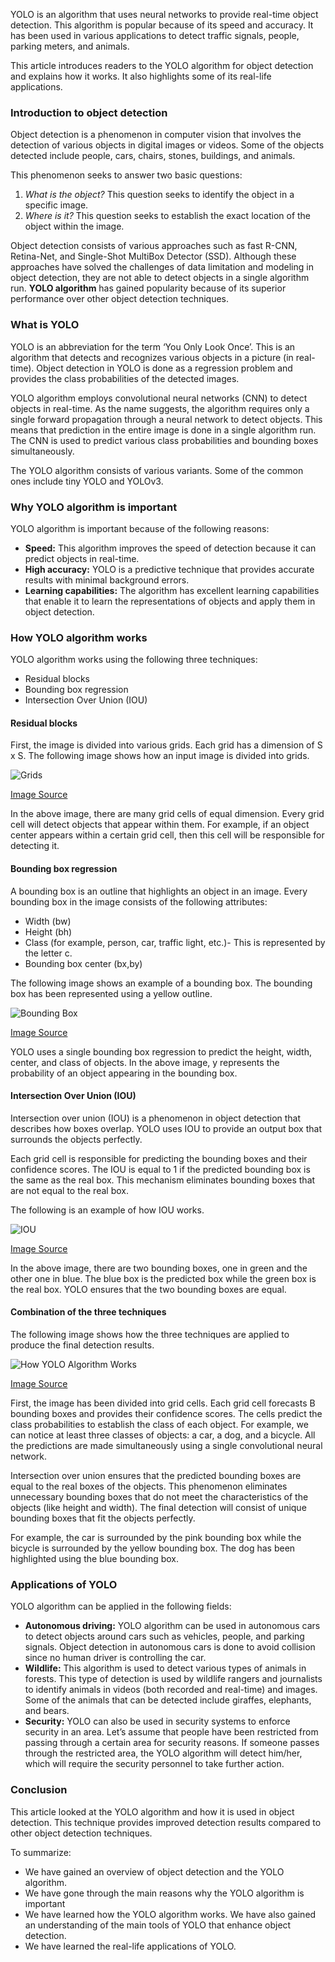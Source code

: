 YOLO is an algorithm that uses neural networks to provide real-time object detection. This algorithm is popular because of its speed and accuracy. It has been used in various applications to detect traffic signals, people, parking meters, and animals.

This article introduces readers to the YOLO algorithm for object detection and explains how it works. It also highlights some of its real-life applications.

### Introduction to object detection
Object detection is a phenomenon in computer vision that involves the detection of various objects in digital images or videos. Some of the objects detected include people, cars, chairs, stones, buildings, and animals.

This phenomenon seeks to answer two basic questions: 
1. *What is the object?* This question seeks to identify the object in a specific image. 
2. *Where is it?* This question seeks to establish the exact location of the object within the image. 

Object detection consists of various approaches such as fast R-CNN, Retina-Net, and Single-Shot MultiBox Detector (SSD). Although these approaches have solved the challenges of data limitation and modeling in object detection, they are not able to detect objects in a single algorithm run. **YOLO algorithm** has gained popularity because of its superior performance over other object detection techniques.

### What is YOLO 
YOLO is an abbreviation for the term ‘You Only Look Once’. This is an algorithm that detects and recognizes various objects in a picture (in real-time). Object detection in YOLO is done as a regression problem and provides the class probabilities of the detected images. 

YOLO algorithm employs convolutional neural networks (CNN) to detect objects in real-time. As the name suggests, the algorithm requires only a single forward propagation through a neural network to detect objects. This means that prediction in the entire image is done in a single algorithm run. The CNN is used to predict various class probabilities and bounding boxes simultaneously. 

The YOLO algorithm consists of various variants. Some of the common ones include tiny YOLO and YOLOv3.

### Why YOLO algorithm is important
YOLO algorithm is important because of the following reasons:
- **Speed:** This algorithm improves the speed of detection because it can predict objects in real-time. 
- **High accuracy:** YOLO is a predictive technique that provides accurate results with minimal background errors. 
- **Learning capabilities:** The algorithm has excellent learning capabilities that enable it to learn the representations of objects and apply them in object detection.  

### How YOLO algorithm works
YOLO algorithm works using the following three techniques:
- Residual blocks
- Bounding box regression
- Intersection Over Union (IOU)

#### Residual blocks
First, the image is divided into various grids. Each grid has a dimension of S x S. The following image shows how an input image is divided into grids. 

![Grids](/engineering-education/introduction-to-yolo-algorithm-for-object-detection/grids.png)

[Image Source](https://www.guidetomlandai.com/assets/img/computer_vision/grid.png)

In the above image, there are many grid cells of equal dimension. Every grid cell will detect objects that appear within them. For example, if an object center appears within a certain grid cell, then this cell will be responsible for detecting it. 

#### Bounding box regression
A bounding box is an outline that highlights an object in an image. Every bounding box in the image consists of the following attributes:
- Width (bw)
- Height (bh)
- Class (for example, person, car, traffic light, etc.)- This is represented by the letter c.
- Bounding box center (bx,by)

The following image shows an example of a bounding box. The bounding box has been represented using a yellow outline. 

![Bounding Box](/engineering-education/introduction-to-yolo-algorithm-for-object-detection/bounding-box.png)

[Image Source](https://appsilondatascience.com/assets/uploads/2018/08/bbox-1.png)

YOLO uses a single bounding box regression to predict the height, width, center, and class of objects. In the above image, y represents the probability of an object appearing in the bounding box. 

#### Intersection Over Union (IOU)
Intersection over union (IOU) is a phenomenon in object detection that describes how boxes overlap. YOLO uses IOU to provide an output box that surrounds the objects perfectly. 

Each grid cell is responsible for predicting the bounding boxes and their confidence scores. The IOU is equal to 1 if the predicted bounding box is the same as the real box. This mechanism eliminates bounding boxes that are not equal to the real box. 

The following is an example of how IOU works. 

![IOU](/engineering-education/introduction-to-yolo-algorithm-for-object-detection/iou.jpeg)

[Image Source](https://miro.medium.com/max/640/1*VuAsK1Wwa_mOxW2nK2UovQ.jpeg)

In the above image, there are two bounding boxes, one in green and the other one in blue. The blue box is the predicted box while the green box is the real box. YOLO ensures that the two bounding boxes are equal. 

#### Combination of the three techniques
The following image shows how the three techniques are applied to produce the final detection results.

![How YOLO Algorithm Works](/engineering-education/introduction-to-yolo-algorithm-for-object-detection/how-yolo-algorithm-works.jpg)

[Image Source](https://www.guidetomlandai.com/assets/img/computer_vision/YOLO.PNG)

First, the image has been divided into grid cells. Each grid cell forecasts B bounding boxes and provides their confidence scores. The cells predict the class probabilities to establish the class of each object. For example, we can notice at least three classes of objects: a car, a dog, and a bicycle. All the predictions are made simultaneously using a single convolutional neural network.

Intersection over union ensures that the predicted bounding boxes are equal to the real boxes of the objects. This phenomenon eliminates unnecessary bounding boxes that do not meet the characteristics of the objects (like height and width). The final detection will consist of unique bounding boxes that fit the objects perfectly. 

For example, the car is surrounded by the pink bounding box while the bicycle is surrounded by the yellow bounding box. The dog has been highlighted using the blue bounding box. 

### Applications of YOLO
YOLO algorithm can be applied in the following fields:
- **Autonomous driving:** YOLO algorithm can be used in autonomous cars to detect objects around cars such as vehicles, people, and parking signals. Object detection in autonomous cars is done to avoid collision since no human driver is controlling the car. 
- **Wildlife:** This algorithm is used to detect various types of animals in forests. This type of detection is used by wildlife rangers and journalists to identify animals in videos (both recorded and real-time) and images. Some of the animals that can be detected include giraffes, elephants, and bears.
- **Security:** YOLO can also be used in security systems to enforce security in an area. Let’s assume that people have been restricted from passing through a certain area for security reasons. If someone passes through the restricted area, the YOLO algorithm will detect him/her, which will require the security personnel to take further action.  

### Conclusion
This article looked at the YOLO algorithm and how it is used in object detection. This technique provides improved detection results compared to other object detection techniques.  

To summarize:
- We have gained an overview of object detection and the YOLO algorithm.
- We have gone through the main reasons why the YOLO algorithm is important
- We have learned how the YOLO algorithm works. We have also gained an understanding of the main tools of YOLO that enhance object detection. 
- We have learned the real-life applications of YOLO. 
